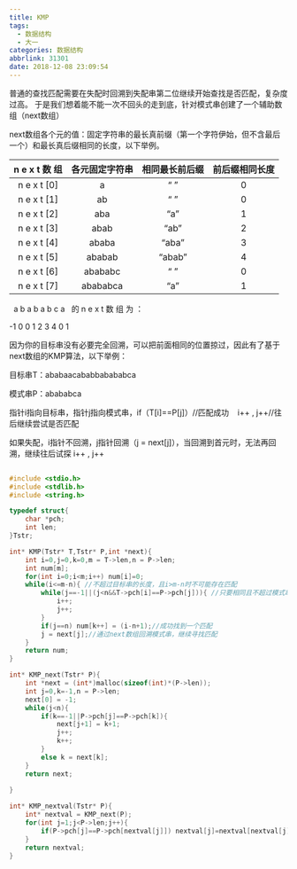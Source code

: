 ```yaml
---
title: KMP
tags:
  - 数据结构
  - 大一
categories: 数据结构
abbrlink: 31301
date: 2018-12-08 23:09:54
---
```

普通的查找匹配需要在失配时回溯到失配串第二位继续开始查找是否匹配，复杂度过高。
于是我们想着能不能一次不回头的走到底，针对模式串创建了一个辅助数组（next数组）
<!-- More -->
next数组各个元的值：固定字符串的最长真前缀（第一个字符伊始，但不含最后一个）和最长真后缀相同的长度，以下举例。


n e x t 数 组 |	各元固定字符串 | 相同最长前后缀 | 前后缀相同长度
:----:|:----:|:----:|:----: 
n e x t [0] | a	| “ ” |0
n e x t [1]	| ab | “ ” | 0
n e x t [2]	| aba | “a” | 1
n e x t [3]	| abab | “ab” | 2
n e x t [4]	| ababa	| “aba”	| 3
n e x t [5]	| ababab | “abab” | 4
n e x t [6]	| abababc | “ ”	| 0
n e x t [7]	| abababca | “a” | 1
  a b a b a b c a   的 n e x t 数 组 为 ：

-1 0 0 1 2 3 4 0 1

因为你的目标串没有必要完全回溯，可以把前面相同的位置掠过，因此有了基于next数组的KMP算法，以下举例：

目标串T：ababaacababbabababca

模式串P：abababca



指针i指向目标串，指针j指向模式串，if（T[i]==P[j]）//匹配成功    i++ , j++//往后继续尝试是否匹配

如果失配，i指针不回溯，j指针回溯（j = next[j]），当回溯到首元时，无法再回溯，继续往后试探 i++ , j++

```C
​
#include <stdio.h>
#include <stdlib.h>
#include <string.h>

typedef struct{
	char *pch;
	int len;
}Tstr;

int* KMP(Tstr* T,Tstr* P,int *next){
	int i=0,j=0,k=0,m = T->len,n = P->len;
	int num[m];
	for(int i=0;i<m;i++) num[i]=0;
	while(i<=m-n){ //不超过目标串的长度，且i>m-n时不可能存在匹配
		while(j==-1||(j<n&&T->pch[i]==P->pch[j])){ //只要相同且不超过模式串长度就继续往前走
			i++;
			j++;
		}
		if(j==n) num[k++] = (i-n+1);//成功找到一个匹配
		j = next[j];//通过next数组回溯模式串，继续寻找匹配
	}
	return num;
}

int* KMP_next(Tstr* P){
	int *next = (int*)malloc(sizeof(int)*(P->len));
	int j=0,k=-1,n = P->len;
	next[0] = -1;
	while(j<n){
		if(k==-1||P->pch[j]==P->pch[k]){
			next[j+1] = k+1;
			j++;
			k++;
		}
		else k = next[k];
	}
	return next;
	
}

int* KMP_nextval(Tstr* P){
	int* nextval = KMP_next(P);
	for(int j=1;j<P->len;j++){
		if(P->pch[j]==P->pch[nextval[j]]) nextval[j]=nextval[nextval[j]];
	}
	return nextval;
}
```

